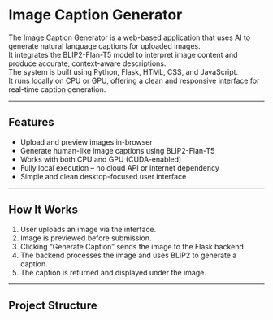 # Image Caption Generator

The Image Caption Generator is a web-based application that uses AI to generate natural language captions for uploaded images.  
It integrates the BLIP2-Flan-T5 model to interpret image content and produce accurate, context-aware descriptions.  
The system is built using Python, Flask, HTML, CSS, and JavaScript.  
It runs locally on CPU or GPU, offering a clean and responsive interface for real-time caption generation.

---

## Features

- Upload and preview images in-browser
- Generate human-like image captions using BLIP2-Flan-T5
- Works with both CPU and GPU (CUDA-enabled)
- Fully local execution – no cloud API or internet dependency
- Simple and clean desktop-focused user interface

---

## How It Works

1. User uploads an image via the interface.
2. Image is previewed before submission.
3. Clicking “Generate Caption” sends the image to the Flask backend.
4. The backend processes the image and uses BLIP2 to generate a caption.
5. The caption is returned and displayed under the image.

---

## Project Structure

